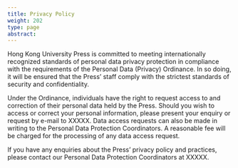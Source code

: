 ```yaml
---
title: Privacy Policy
weight: 202
type: page
abstract:
---
```


Hong Kong University Press is committed to meeting internationally recognized standards of personal data privacy protection in compliance with the requirements of the Personal Data (Privacy) Ordinance. In so doing, it will be ensured that the Press’ staff comply with the strictest standards of security and confidentiality.

Under the Ordinance, individuals have the right to request access to and correction of their personal data held by the Press. Should you wish to access or correct your personal information, please present your enquiry or request by e-mail to XXXXX. Data access requests can also be made in writing to the Personal Data Protection Coordinators. A reasonable fee will be charged for the processing of any data access request.

If you have any enquiries about the Press’ privacy policy and practices, please contact our Personal Data Protection Coordinators at XXXXX.
